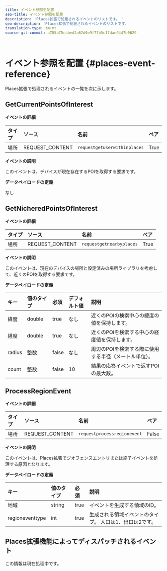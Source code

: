 ```yaml
---
title: イベント参照を配置
seo-title: イベント参照を配置
description: 'Places拡張で処理されるイベントのリストです。 '
seo-description: 'Places拡張で処理されるイベントのリストです。  '
translation-type: tm+mt
source-git-commit: a785b75ccbed2a62d0e9f77b5c17dae9447b0629

---
```



# イベント参照を配置 {#places-event-reference}

Places拡張で処理されるイベントの一覧を次に示します。

## GetCurrentPointsOfInterest

**イベントの詳細**

| タイプ | ソース | 名前 | ペア |
| :--- | :--- | :--- | :--- |
| 場所 | REQUEST_CONTENT | `requestgetuserwithinplaces` | True |

**イベントの説明**

このイベントは、デバイスが現在存在するPOIを取得する要求です。

**データペイロードの定義**

なし

## GetNicheredPointsOfInterest

**イベントの詳細**

| タイプ | ソース | 名前 | ペア |
| :--- | :--- | :--- | :--- |
| 場所 | REQUEST_CONTENT | `requestgetnearbyplaces` | True |

**イベントの説明**

このイベントは、現在のデバイスの場所と設定済みの場所ライブラリを考慮して、近くのPOIを取得する要求です。

**データペイロードの定義**

| キー | 値のタイプ | 必須 | デフォルト値 | 説明 |
| :--- | :--- | :--- | :--- | :--- |
| 緯度 | double | true | なし | 近くのPOIの検索中心の緯度の値を保持します。 |
| 経度 | double | true | なし | 近くのPOIを検索する中心の経度値を保持します。 |
| radius | 整数 | false | なし | 周辺のPOIを検索する際に使用する半径（メートル単位）。 |
| count | 整数 | false | 10 | 結果の応答イベントで返すPOIの最大数。 |

## ProcessRegionEvent

**イベントの詳細**

| タイプ | ソース | 名前 | ペア |
| :--- | :--- | :--- | :--- |
| 場所 | REQUEST_CONTENT | `requestprocessregionevent` | False |

**イベントの説明**

このイベントは、Places拡張でジオフェンスエントリまたは終了イベントを処理する原因となります。

**データペイロードの定義**

| キー | 値のタイプ | 必須 | 説明 |
| :--- | :--- | :--- | :--- |
| 地域 | string | true | イベントを生成する領域のID。 |
| regioneventtype | int | true | 生成される領域イベントのタイプ。 入口は1、出口は2です。 |

## Places拡張機能によってディスパッチされるイベント

この情報は現在処理中です。

